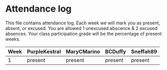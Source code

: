# Attendance log

This file contains attendance log.
Each week we will mark you as present, absent, or excused.
You are allowed 1 unexcused abscence & 2 excused absences.
Your class participation grade will be the percentage of present weeks.


|Week | PurpleKestral   | MaryCMarino   | BCDuffy   | Sneffah89 
|-----|-----------------|---------------|-----------|---------
| 1   | present         | present       | present   | present
